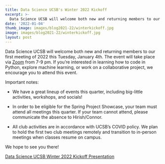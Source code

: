 ```yaml
---
title: Data Science UCSB's Winter 2022 Kickoff
excerpt: >-
  Data Science UCSB will welcome both new and returning members to our first meeting of 2022 this Tuesday, January 4th!
date: '2022-01-04'
thumb_image: images/blog2021-22/winterkickoff.jpg
image: images/blog2021-22/winterkickoff.jpg
layout: post
---
```


Data Science UCSB will welcome both new and returning members to our first meeting of 2022 this Tuesday, January 4th. The event will take place via [Zoom](https://www.datascienceucsb.org/events-calendar/) from 7-9 pm. If you’re interested in learning how to code in Python, explore machine learning, or work on a collaborative project, we encourage you to attend this event. 

Important notes:

* We have a great lineup of events this quarter, including big-little activities, workshops, and socials!

* In order to be eligible for the Spring Project Showcase, your team must attend all meetings this quarter. If your team cannot attend, please communicate the absence to Hirish/Connor.

* All club activities are in accordance with UCSB’s COVID policy. We plan to hold the first two club meetings remotely and transition to in-person meetings when classes resume on campus. 

We hope to see you there!

[Data Science UCSB Winter 2022 Kickoff Presentation](https://docs.google.com/presentation/d/1rpF1YwAgwCBOHD1q5j17K34b9NkwraDuV0rRqDj5jgM/edit#slide=id.g646221db99_1_310)



